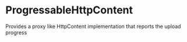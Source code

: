 # ProgressableHttpContent
Provides a proxy like HttpContent implementation that reports the upload progress 
